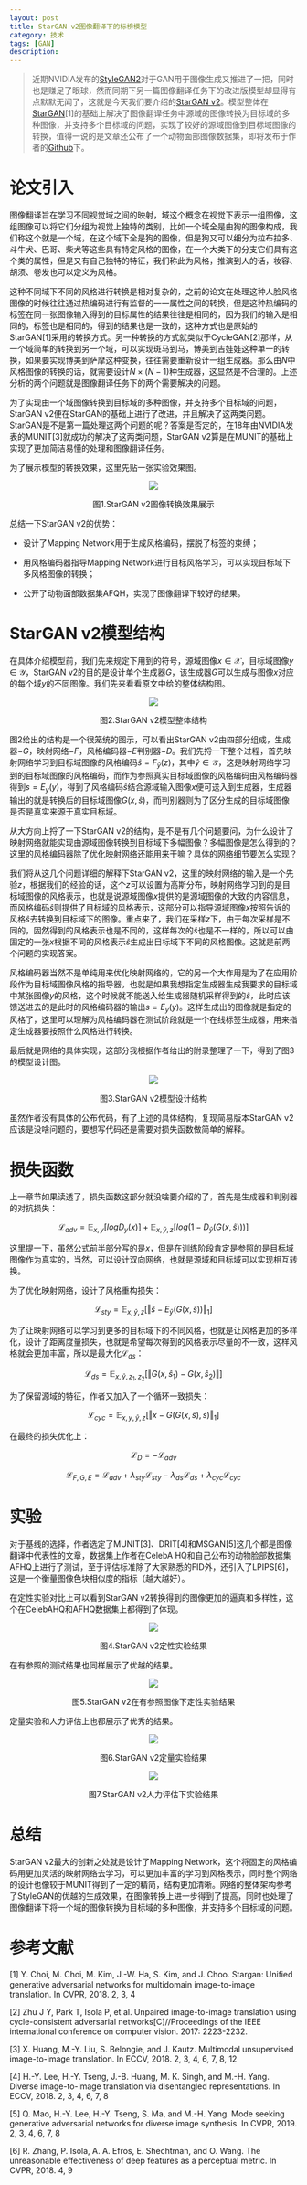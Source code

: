 ```yaml
---
layout: post
title: StarGAN v2图像翻译下的标榜模型
category: 技术
tags: [GAN]
description: 
---
```


> 近期NVIDIA发布的[StyleGAN2](https://arxiv.org/abs/1912.04958)对于GAN用于图像生成又推进了一把，同时也是赚足了眼球，然而同期下另一篇图像翻译任务下的改进版模型却显得有点默默无闻了，这就是今天我们要介绍的[StarGAN v2](https://arxiv.org/abs/1912.01865)。模型整体在[StarGAN](https://arxiv.org/abs/1711.09020)[1]的基础上解决了图像翻译任务中源域的图像转换为目标域的多种图像，并支持多个目标域的问题，实现了较好的源域图像到目标域图像的转换，值得一说的是文章还公布了一个动物面部图像数据集，即将发布于作者的[Github](https://github.com/clovaai/stargan-v2)下。

# 论文引入

图像翻译旨在学习不同视觉域之间的映射，域这个概念在视觉下表示一组图像，这组图像可以将它们分组为视觉上独特的类别，比如一个域全是由狗的图像构成，我们称这个就是一个域，在这个域下全是狗的图像，但是狗又可以细分为拉布拉多、斗牛犬、巴哥、柴犬等这些具有特定风格的图像，在一个大类下的分支它们具有这个类的属性，但是又有自己独特的特征，我们称此为风格，推演到人的话，妆容、胡须、卷发也可以定义为风格。

这种不同域下不同的风格进行转换是相对复杂的，之前的论文在处理这种人脸风格图像的时候往往通过热编码进行有监督的一一属性之间的转换，但是这种热编码的标签在同一张图像输入得到的目标属性的结果往往是相同的，因为我们的输入是相同的，标签也是相同的，得到的结果也是一致的，这种方式也是原始的StarGAN[1]采用的转换方式。另一种转换的方式就类似于CycleGAN[2]那样，从一个域简单的转换到另一个域，可以实现斑马到马，博美到吉娃娃这种单一的转换，如果要实现博美到萨摩这种变换，往往需要重新设计一组生成器。那么由$N$中风格图像的转换的话，就需要设计$N \times (N-1)$种生成器，这显然是不合理的。上述分析的两个问题就是图像翻译任务下的两个需要解决的问题。

为了实现由一个域图像转换到目标域的多种图像，并支持多个目标域的问题，StarGAN v2便在StarGAN的基础上进行了改进，并且解决了这两类问题。StarGAN是不是第一篇处理这两个问题的呢？答案是否定的，在18年由NVIDIA发表的MUNIT[3]就成功的解决了这两类问题，StarGAN v2算是在MUNIT的基础上实现了更加简洁易懂的处理和图像翻译任务。

为了展示模型的转换效果，这里先贴一张实验效果图。

<p align="center">
    <img src="/assets/img/GAN/StarGAN2-1.png">
</p>

<p align="center">
    图1.StarGAN v2图像转换效果展示
</p>

总结一下StarGAN v2的优势：

- 设计了Mapping Network用于生成风格编码，摆脱了标签的束缚；

- 用风格编码器指导Mapping Network进行目标风格学习，可以实现目标域下多风格图像的转换；
- 公开了动物面部数据集AFQH，实现了图像翻译下较好的结果。

# StarGAN v2模型结构

在具体介绍模型前，我们先来规定下用到的符号，源域图像$x \in \mathcal X$，目标域图像$y \in \mathcal Y$，StarGAN v2的目的是设计单个生成器$G$，该生成器$G$可以生成与图像$x$对应的每个域$y$的不同图像。我们先来看看原文中给的整体结构图。

<p align="center">
    <img src="/assets/img/GAN/StarGAN2-2.png">
</p>

<p align="center">
    图2.StarGAN v2模型整体结构
</p>

图2给出的结构是一个很笼统的图示，可以看出StarGAN v2由四部分组成，生成器$-G$，映射网络$-F$，风格编码器$-E$判别器$-D$。我们先捋一下整个过程，首先映射网络学习到目标域图像的风格编码$\hat s = F_{\hat y}(z)$，其中$\hat y \in \mathcal Y$，这是映射网络学习到的目标域图像的风格编码，而作为参照真实目标域图像的风格编码由风格编码器得到$s=E_y(y)$，得到了风格编码$\hat s$结合源域输入图像$x$便可送入到生成器，生成器输出的就是转换后的目标域图像$G(x, \hat s)$，而判别器则为了区分生成的目标域图像是否是真实来源于真实目标域。

从大方向上捋了一下StarGAN v2的结构，是不是有几个问题要问，为什么设计了映射网络就能实现由源域图像转换到目标域下多幅图像？多幅图像是怎么得到的？这里的风格编码器除了优化映射网络还能用来干嘛？具体的网络细节要怎么实现？

我们将从这几个问题详细的解释下StarGAN v2，这里的映射网络的输入是一个先验$z$，根据我们的经验的话，这个$z$可以设置为高斯分布，映射网络学习到的是目标域图像的风格表示，也就是说源域图像$x$提供的是源域图像的大致的内容信息，而风格编码$\hat s$则提供了目标域的风格表示，这部分可以指导源域图像$x$按照告诉的风格$\hat s$去转换到目标域下的图像。重点来了，我们在采样$z$下，由于每次采样是不同的，固然得到的风格表示也是不同的，这样每次的$\hat s$也是不一样的，所以可以由固定的一张$x$根据不同的风格表示$\hat s$生成出目标域下不同的风格图像。这就是前两个问题的实现答案。

风格编码器当然不是单纯用来优化映射网络的，它的另一个大作用是为了在应用阶段作为目标域图像风格的指导器，也就是如果我想指定生成器生成我要求的目标域中某张图像$y$的风格，这个时候就不能送入给生成器随机采样得到的$\hat s$，此时应该馈送进去的是此时的风格编码器的输出$s=E_y(y)$。这样生成出的图像就是指定的风格了，这里可以理解为风格编码器在测试阶段就是一个在线标签生成器，用来指定生成器要按照什么风格进行转换。

最后就是网络的具体实现，这部分我根据作者给出的附录整理了一下，得到了图3的模型设计图。

<p align="center">
    <img src="/assets/img/GAN/StarGAN2-3.png">
</p>

<p align="center">
    图3.StarGAN v2模型设计结构
</p>

虽然作者没有具体的公布代码，有了上述的具体结构，复现简易版本StarGAN v2应该是没啥问题的，要想写代码还是需要对损失函数做简单的解释。

# 损失函数

上一章节如果读透了，损失函数这部分就没啥要介绍的了，首先是生成器和判别器的对抗损失：

$$
\mathcal L_{adv} = \mathbb E_{x,y}[logD_y(x)] + \mathbb E_{x, \hat{y}, z}[log(1-D_{\hat{y}}(G(x, \hat{s})))]
$$

这里提一下，虽然公式前半部分写的是$x$，但是在训练阶段肯定是参照的是目标域图像作为真实的，当然，可以设计双向网络，也就是源域和目标域可以实现相互转换。

为了优化映射网络，设计了风格重构损失：

$$
\mathcal L_{sty} = \mathbb E_{x, \hat{y}, z} [\Vert \hat{s} - E_{\hat{y}}(G(x, \hat{s})) \Vert_1]
$$

为了让映射网络可以学习到更多的目标域下的不同风格，也就是让风格更加的多样化，设计了距离度量损失，也就是希望每次得到的风格表示尽量的不一致，这样风格就会更加丰富，所以是最大化$\mathcal L_{ds}$：

$$
\mathcal L_{ds} = \mathbb E_{x, \hat{y}, z_1, z_2}[\Vert G(x,\hat{s}_1) - G(x, \hat{s}_2) \Vert]
$$

为了保留源域的特征，作者又加入了一个循环一致损失：

$$
\mathcal L_{cyc} = \mathbb E_{x, y, \hat{y},z}[\Vert x - G(G(x, \hat{s}), s) \Vert_1]
$$

在最终的损失优化上：

$$
\mathcal L_D = - \mathcal L_{adv}
$$

$$
\mathcal L_{F,G,E} = \mathcal L_{adv} + \lambda_{sty} \mathcal L_{sty} - \lambda_{ds} \mathcal L_{ds} + \lambda_{cyc} \mathcal L_{cyc}
$$


# 实验

对于基线的选择，作者选定了MUNIT[3]、DRIT[4]和MSGAN[5]这几个都是图像翻译中代表性的文章，数据集上作者在CelebA HQ和自己公布的动物脸部数据集 AFHQ上进行了测试，至于评估标准除了大家熟悉的FID外，还引入了LPIPS[6]，这是一个衡量图像色块相似度的指标（越大越好）。

在定性实验对比上可以看到StarGAN v2转换得到的图像更加的逼真和多样性，这个在CelebAHQ和AFHQ数据集上都得到了体现。

<p align="center">
    <img src="/assets/img/GAN/StarGAN2-4.png">
</p>

<p align="center">
    图4.StarGAN v2定性实验结果
</p>

在有参照的测试结果也同样展示了优越的结果。

<p align="center">
    <img src="/assets/img/GAN/StarGAN2-5.png">
</p>

<p align="center">
    图5.StarGAN v2在有参照图像下定性实验结果
</p>

定量实验和人力评估上也都展示了优秀的结果。

<p align="center">
    <img src="/assets/img/GAN/StarGAN2-6.png">
</p>

<p align="center">
    图6.StarGAN v2定量实验结果
</p>

<p align="center">
    <img src="/assets/img/GAN/StarGAN2-7.png">
</p>

<p align="center">
    图7.StarGAN v2人力评估下实验结果
</p>

# 总结

StarGAN v2最大的创新之处就是设计了Mapping Network，这个将固定的风格编码用更加灵活的映射网络去学习，可以更加丰富的学习到风格表示，同时整个网络的设计也像较于MUNIT得到了一定的精简，结构更加清晰。网络的整体架构参考了StyleGAN的优越的生成效果，在图像转换上进一步得到了提高，同时也处理了图像翻译下将一个域的图像转换为目标域的多种图像，并支持多个目标域的问题。

# 参考文献

[1] Y. Choi, M. Choi, M. Kim, J.-W. Ha, S. Kim, and J. Choo. Stargan: Uniﬁed generative adversarial networks for multidomain image-to-image translation. In CVPR, 2018. 2, 3, 4

[2] Zhu J Y, Park T, Isola P, et al. Unpaired image-to-image translation using cycle-consistent adversarial networks[C]//Proceedings of the IEEE international conference on computer vision. 2017: 2223-2232.

[3] X. Huang, M.-Y. Liu, S. Belongie, and J. Kautz. Multimodal unsupervised image-to-image translation. In ECCV, 2018. 2, 3, 4, 6, 7, 8, 12

[4] H.-Y. Lee, H.-Y. Tseng, J.-B. Huang, M. K. Singh, and M.-H. Yang. Diverse image-to-image translation via disentangled representations. In ECCV, 2018. 2, 3, 4, 6, 7, 8

[5] Q. Mao, H.-Y. Lee, H.-Y. Tseng, S. Ma, and M.-H. Yang. Mode seeking generative adversarial networks for diverse image synthesis. In CVPR, 2019. 2, 3, 4, 6, 7, 8

[6] R. Zhang, P. Isola, A. A. Efros, E. Shechtman, and O. Wang. The unreasonable effectiveness of deep features as a perceptual metric. In CVPR, 2018. 4, 9